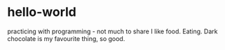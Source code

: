 # hello-world
practicing with programming - not much to share
I like food. Eating. Dark chocolate is my favourite thing, so good. 
